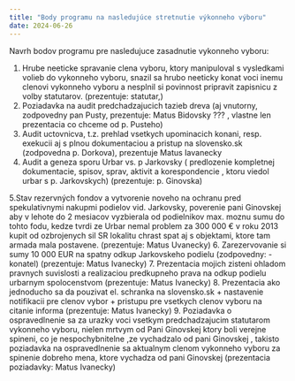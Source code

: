 ```yaml
---
title: "Body programu na nasledujúce stretnutie výkonneho výboru"
date: 2024-06-26
---
```

Navrh bodov programu pre nasledujuce zasadnutie vykonneho vyboru:

1. Hrube neeticke spravanie clena vyboru, ktory manipuloval s vysledkami volieb do vykonneho vyboru, snazil sa hrubo neeticky konat voci inemu clenovi vykonneho vyboru a nesplnil si povinnost pripravit zapisnicu z volby statutarov. (prezentuje: statutar,)
2. Poziadavka na audit predchadzajucich tazieb dreva (aj vnutorny, zodpovedny pan Pusty, prezentuje: Matus Bidovsky ??? , vlastne len prezentacia co chceme od p. Pusteho)
3. Audit uctovnicva, t.z. prehlad vsetkych upominacich konani, resp. exekucii aj s plnou dokumentaciou a pristup na slovensko.sk (zodpovedna p. Dorkova), prezentuje Matus Iavanecky
4. Audit a geneza sporu Urbar vs. p Jarkovsky ( predlozenie kompletnej dokumentacie, spisov, sprav, aktivit  a korespondencie , ktoru viedol urbar s p. Jarkovskych) (prezentuje: p. Ginovska)
   
5.Stav rezervných fondov a vytvorenie noveho na ochranu pred spekulativnymi nakupmi podielov vid. Jarkovsky, poverenie pani Ginovskej aby v lehote do 2 mesiacov vyzbierala od podielnikov max. moznu sumu do tohto fodu, kedze tvrdi  ze Urbar nemal problem za 300 000 € v roku 2013 kupit od ozbrojenych sil SR lokalitu chrast spat aj s objektami, ktore tam armada mala postavene.  (prezentuje: Matus Uvanecky)
6. Zarezervovanie si sumy 10 000 EUR na spatny odkup Jarkovskeho podielu (zodpovedny:  - konatel) (prezentuje: Matus Ivanecky)
7. Prezentacia mojich zisteni ohladom pravnych suvislosti a realizaciou predkupneho prava na odkup podielu urbarnym spolocenstvom (prezentuje: Matus Ivanecky)
8. Prezentacia ako jednoducho sa da pouzivat el. schranka na slovensko.sk + nastavenie notifikacii pre clenov vybor + pristupu pre vsetkych clenov vyboru na citanie informa
(prezentuje: Matus Ivanecky)
9. Poziadavka o ospravedlnenie sa za urazky voci vsetkym predchadzajucim statutarom vykonneho vyboru, nielen mrtvym od Pani Ginovskej ktory boli verejne spineni, co je nespochybnitelne ,ze vychadzalo od pani Ginovskej , takisto poziadavka na ospravedlnenie sa aktualnym clenom vykonneho vyboru za spinenie dobreho mena, ktore vychadza od pani Ginovskej (prezentacia poziadavky: Matus Ivanecky)
